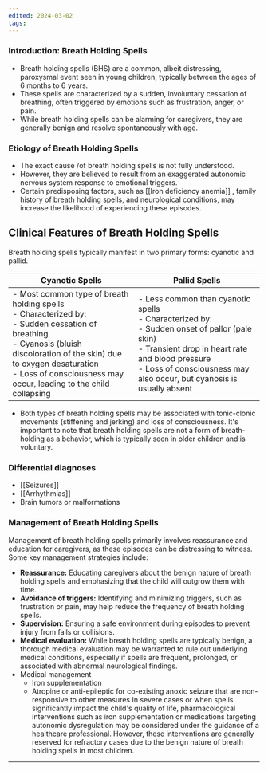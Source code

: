 ```yaml
---
edited: 2024-03-02
tags:
---
```

### Introduction: Breath Holding Spells
- Breath holding spells (BHS) are a common, albeit distressing, paroxysmal event seen in young children, typically between the ages of 6 months to 6 years. 
- These spells are characterized by a sudden, involuntary cessation of breathing, often triggered by emotions such as frustration, anger, or pain. 
- While breath holding spells can be alarming for caregivers, they are generally benign and resolve spontaneously with age.

### Etiology of Breath Holding Spells
- The exact cause /of breath holding spells is not fully understood. 
- However, they are believed to result from an exaggerated autonomic nervous system response to emotional triggers. 
- Certain predisposing factors, such as [[Iron deficiency anemia]] , family history of breath holding spells, and neurological conditions, may increase the likelihood of experiencing these episodes.

## Clinical Features of Breath Holding Spells
Breath holding spells typically manifest in two primary forms: cyanotic and pallid.

| Cyanotic Spells                                             | Pallid Spells                                               |
|-------------------------------------------------------------|-------------------------------------------------------------|
| - Most common type of breath holding spells<br>- Characterized by:<br>  - Sudden cessation of breathing<br>  - Cyanosis (bluish discoloration of the skin) due to oxygen desaturation<br>  - Loss of consciousness may occur, leading to the child collapsing | - Less common than cyanotic spells<br>- Characterized by:<br>  - Sudden onset of pallor (pale skin)<br>  - Transient drop in heart rate and blood pressure<br>  - Loss of consciousness may also occur, but cyanosis is usually absent | 

- Both types of breath holding spells may be associated with tonic-clonic movements (stiffening and jerking) and loss of consciousness. It's important to note that breath holding spells are not a form of breath-holding as a behavior, which is typically seen in older children and is voluntary.
### Differential diagnoses
- [[Seizures]]
- [[Arrhythmias]]
- Brain tumors or malformations
### Management of Breath Holding Spells
Management of breath holding spells primarily involves reassurance and education for caregivers, as these episodes can be distressing to witness. Some key management strategies include:
- **Reassurance:** Educating caregivers about the benign nature of breath holding spells and emphasizing that the child will outgrow them with time.
- **Avoidance of triggers:** Identifying and minimizing triggers, such as frustration or pain, may help reduce the frequency of breath holding spells.
- **Supervision:** Ensuring a safe environment during episodes to prevent injury from falls or collisions.
- **Medical evaluation:** While breath holding spells are typically benign, a thorough medical evaluation may be warranted to rule out underlying medical conditions, especially if spells are frequent, prolonged, or associated with abnormal neurological findings.
- Medical management
	- Iron supplementation
	- Atropine or anti-epileptic for co-existing anoxic seizure that are non-responsive to other measures 
In severe cases or when spells significantly impact the child's quality of life, pharmacological interventions such as iron supplementation or medications targeting autonomic dysregulation may be considered under the guidance of a healthcare professional. However, these interventions are generally reserved for refractory cases due to the benign nature of breath holding spells in most children.

---
